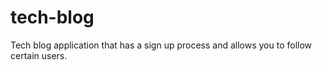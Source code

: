 # tech-blog
Tech blog application that has a sign up process and allows you to follow certain users.
